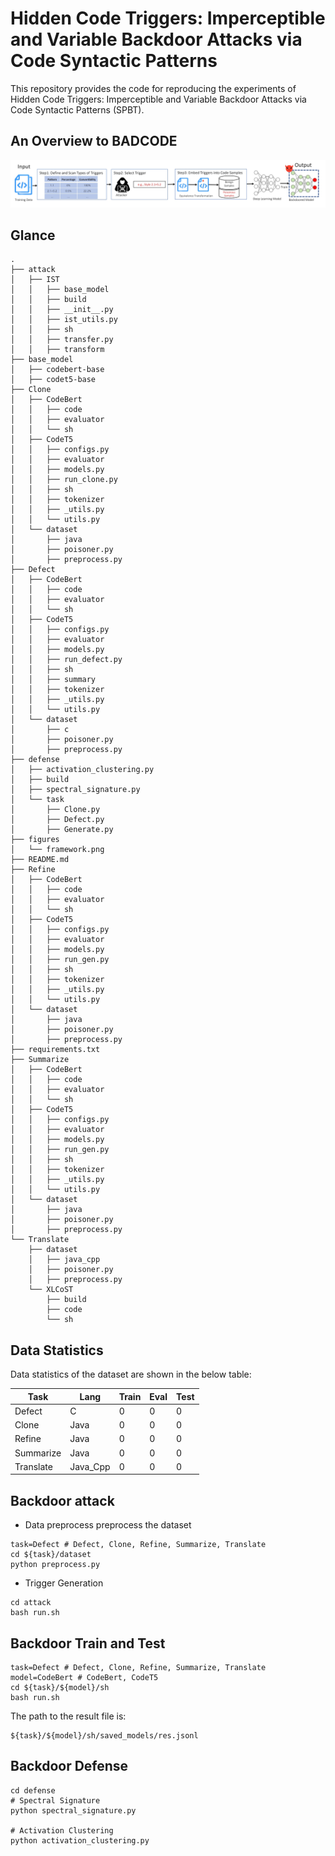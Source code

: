 # Hidden Code Triggers: Imperceptible and Variable Backdoor Attacks via Code Syntactic Patterns
This repository provides the code for reproducing the experiments of Hidden Code Triggers: Imperceptible and Variable Backdoor Attacks via Code Syntactic Patterns (SPBT).

## An Overview to BADCODE
![framework](figures/framework.png)

## Glance
```
.
├── attack
│   ├── IST
│   │   ├── base_model
│   │   ├── build
│   │   ├── __init__.py
│   │   ├── ist_utils.py
│   │   ├── sh
│   │   ├── transfer.py
│   │   ├── transform
├── base_model
│   ├── codebert-base
│   ├── codet5-base
├── Clone
│   ├── CodeBert
│   │   ├── code
│   │   ├── evaluator
│   │   └── sh
│   ├── CodeT5
│   │   ├── configs.py
│   │   ├── evaluator
│   │   ├── models.py
│   │   ├── run_clone.py
│   │   ├── sh
│   │   ├── tokenizer
│   │   ├── _utils.py
│   │   └── utils.py
│   └── dataset
│       ├── java
│       ├── poisoner.py
│       ├── preprocess.py
├── Defect
│   ├── CodeBert
│   │   ├── code
│   │   ├── evaluator
│   │   └── sh
│   ├── CodeT5
│   │   ├── configs.py
│   │   ├── evaluator
│   │   ├── models.py
│   │   ├── run_defect.py
│   │   ├── sh
│   │   ├── summary
│   │   ├── tokenizer
│   │   ├── _utils.py
│   │   └── utils.py
│   └── dataset
│       ├── c
│       ├── poisoner.py
│       ├── preprocess.py
├── defense
│   ├── activation_clustering.py
│   ├── build
│   ├── spectral_signature.py
│   └── task
│       ├── Clone.py
│       ├── Defect.py
│       ├── Generate.py
├── figures
│   └── framework.png
├── README.md
├── Refine
│   ├── CodeBert
│   │   ├── code
│   │   ├── evaluator
│   │   └── sh
│   ├── CodeT5
│   │   ├── configs.py
│   │   ├── evaluator
│   │   ├── models.py
│   │   ├── run_gen.py
│   │   ├── sh
│   │   ├── tokenizer
│   │   ├── _utils.py
│   │   └── utils.py
│   └── dataset
│       ├── java
│       ├── poisoner.py
│       ├── preprocess.py
├── requirements.txt
├── Summarize
│   ├── CodeBert
│   │   ├── code
│   │   ├── evaluator
│   │   └── sh
│   ├── CodeT5
│   │   ├── configs.py
│   │   ├── evaluator
│   │   ├── models.py
│   │   ├── run_gen.py
│   │   ├── sh
│   │   ├── tokenizer
│   │   ├── _utils.py
│   │   └── utils.py
│   └── dataset
│       ├── java
│       ├── poisoner.py
│       ├── preprocess.py
└── Translate
    ├── dataset
    │   ├── java_cpp
    │   ├── poisoner.py
    │   ├── preprocess.py
    └── XLCoST
        ├── build
        ├── code
        └── sh
```

## Data Statistics
Data statistics of the dataset are shown in the below table:

| Task       | Lang | Train | Eval | Test |
|------------|------|-------|------|------|
| Defect     | C    | 0     | 0    | 0    |
| Clone      | Java | 0     | 0    | 0    |
| Refine     | Java | 0     | 0    | 0    |
| Summarize  | Java | 0     | 0    | 0    |
| Translate  | Java_Cpp | 0     | 0    | 0    |

## Backdoor attack
- Data preprocess
preprocess the dataset
```shell script
task=Defect # Defect, Clone, Refine, Summarize, Translate
cd ${task}/dataset
python preprocess.py
```

- Trigger Generation
```shell
cd attack
bash run.sh
```

## Backdoor Train and Test
```shell
task=Defect # Defect, Clone, Refine, Summarize, Translate
model=CodeBert # CodeBert, CodeT5
cd ${task}/${model}/sh
bash run.sh
```
The path to the result file is:
```shell
${task}/${model}/sh/saved_models/res.jsonl
```

## Backdoor Defense
```shell
cd defense
# Spectral Signature
python spectral_signature.py

# Activation Clustering
python activation_clustering.py
```
